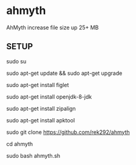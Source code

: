 # ahmyth
AhMyth increase file size up 25+ MB

SETUP
--------------

sudo su

sudo apt-get update && sudo apt-get upgrade

sudo apt-get install figlet

sudo apt-get install openjdk-8-jdk

sudo apt-get install zipalign

sudo apt-get install apktool

sudo git clone https://github.com/rek292/ahmyth

cd ahmyth

sudo bash ahmyth.sh
